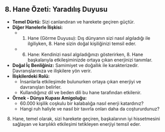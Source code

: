 ## 8. Hane Özeti: Yaradılış Duyusu

* **Temel Dürtü:** Sizi canlandıran ve harekete geçiren güçtür. 
* **Diğer Hanelerle İlişkisi:**
    * 1. Hane (Görme Duyusu): Dış dünyanın sizi nasıl algıladığı ile ilgiliyken, 8. Hane sizin doğal kişiliğinizi temsil eder.
    * 6. Hane: Kendinizi nasıl algıladığınızı gösterirken, 8. Hane başkalarıyla etkileşiminizde ortaya çıkan enerjinizi tanımlar.
* **Doğal İç Benliğiniz:** Samimiyet ve doğallık ile karakterizedir. Davranışlarınıza ve ilişkilere yön verir.
* **İlişkilerdeki Rolü:**  
    * İnsanlarla etkileşimde bulunurken ortaya çıkan enerjiyi ve davranışları belirler.
    * Kullandığınız dil ve beden dili bu hane tarafından etkilenir.
* **Örnek - Dünya Kupası Amigoluğu:**
    * 60.000 kişilik coşkulu bir kalabalığa nasıl enerji katardınız? 
    * Hangi ruh haliyle ve nasıl bir tavırla onları daha da coştururdunuz?

8. Hane, temel olarak, sizi harekete geçiren, başkalarının iyi hissetmesini sağlayan ve karşılıklı etkileşimi tetikleyen enerjiyi temsil eder. 
